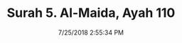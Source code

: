 ---
title       : "Surah 5. Al-Maida, Ayah 110"
date        : 7/25/2018 2:55:34 PM
draft       : false
type        : "quran"
layout      : "compare"
BookCode    : "CMP"
SurahNumber : "5"
AyahNumber  : "110"
TotalAyah   : "120"
---